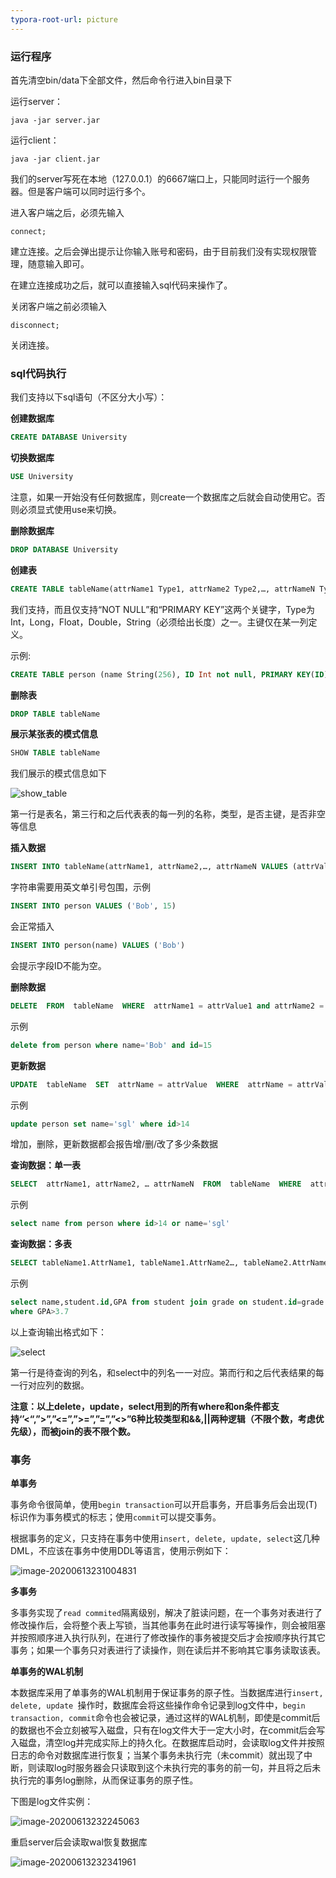```yaml
---
typora-root-url: picture
---
```


### 运行程序

首先清空bin/data下全部文件，然后命令行进入bin目录下

运行server：

```shell
java -jar server.jar
```

运行client：

```shell
java -jar client.jar
```

我们的server写死在本地（127.0.0.1）的6667端口上，只能同时运行一个服务器。但是客户端可以同时运行多个。

进入客户端之后，必须先输入

```
connect;
```

建立连接。之后会弹出提示让你输入账号和密码，由于目前我们没有实现权限管理，随意输入即可。

在建立连接成功之后，就可以直接输入sql代码来操作了。

关闭客户端之前必须输入

```
disconnect;
```

关闭连接。



### sql代码执行

我们支持以下sql语句（不区分大小写）：

**创建数据库**

```sql
CREATE DATABASE University
```

**切换数据库**

```sql
USE University
```

注意，如果一开始没有任何数据库，则create一个数据库之后就会自动使用它。否则必须显式使用use来切换。

**删除数据库**

```sql
DROP DATABASE University
```



**创建表**

```sql
CREATE TABLE tableName(attrName1 Type1, attrName2 Type2,…, attrNameN TypeN NOT NULL, PRIMARY KEY(attrName1))
```

我们支持，而且仅支持“NOT NULL”和“PRIMARY KEY”这两个关键字，Type为Int，Long，Float，Double，String（必须给出长度）之一。主键仅在某一列定义。

示例: 

```sql
CREATE TABLE person (name String(256), ID Int not null, PRIMARY KEY(ID))
```



**删除表**

```sql
DROP TABLE tableName
```



**展示某张表的模式信息**

```sql
SHOW TABLE tableName
```

我们展示的模式信息如下

![show_table](/show_table.png)

第一行是表名，第三行和之后代表表的每一列的名称，类型，是否主键，是否非空等信息



**插入数据**

```sql
INSERT INTO tableName(attrName1, attrName2,…, attrNameN VALUES (attrValue1, attrValue2,…, attrValueN)
```

字符串需要用英文单引号包围，示例

```sql
INSERT INTO person VALUES ('Bob', 15)
```

会正常插入

```sql
INSERT INTO person(name) VALUES ('Bob')
```

会提示字段ID不能为空。



**删除数据**

```sql
DELETE  FROM  tableName  WHERE  attrName1 = attrValue1 and attrName2 = attrValue2
```

示例

```sql
delete from person where name='Bob' and id=15
```



**更新数据**

```sql
UPDATE  tableName  SET  attrName = attrValue  WHERE  attrName = attrValue
```

示例

```sql
update person set name='sgl' where id>14
```

增加，删除，更新数据都会报告增/删/改了多少条数据



**查询数据：单一表**

```sql
SELECT  attrName1, attrName2, … attrNameN  FROM  tableName  WHERE  attrName1 = attrValue1 and attrname2=attrvalue2  
```

示例

```sql
select name from person where id>14 or name='sgl'
```



**查询数据：多表**

```sql
SELECT tableName1.AttrName1, tableName1.AttrName2…, tableName2.AttrName1, tableName2.AttrName2,…  FROM  tableName1 JOIN tableName2  ON  tableName1.attrName1 = tableName2.attrName2  WHERE  attrName1 = attrValue
```

示例

```sql
select name,student.id,GPA from student join grade on student.id=grade.id
where GPA>3.7
```

以上查询输出格式如下：

![select](/select.png)

第一行是待查询的列名，和select中的列名一一对应。第而行和之后代表结果的每一行对应列的数据。



**注意：以上delete，update，select用到的所有where和on条件都支持‘’<“,”>”,”<=”,”>=”,”=”,”<>”6种比较类型和&&,||两种逻辑（不限个数，考虑优先级），而被join的表不限个数。**



### 事务

**单事务**

事务命令很简单，使用`begin transaction`可以开启事务，开启事务后会出现(T)标识作为事务模式的标志；使用`commit`可以提交事务。

根据事务的定义，只支持在事务中使用`insert, delete, update, select`这几种DML，不应该在事务中使用DDL等语言，使用示例如下：

![image-20200613231004831](https://tva1.sinaimg.cn/large/007S8ZIlly1gfr2dk5aufj30u011qn1e.jpg)



**多事务**

多事务实现了`read commited`隔离级别，解决了脏读问题，在一个事务对表进行了修改操作后，会将整个表上写锁，当其他事务在此时进行读写等操作，则会被阻塞并按照顺序进入执行队列，在进行了修改操作的事务被提交后才会按顺序执行其它事务；如果一个事务只对表进行了读操作，则在读后并不影响其它事务读取该表。



**单事务的WAL机制**

本数据库采用了单事务的WAL机制用于保证事务的原子性。当数据库进行`insert, delete, update `操作时，数据库会将这些操作命令记录到log文件中，`begin transaction, commit`命令也会被记录，通过这样的WAL机制，即使是commit后的数据也不会立刻被写入磁盘，只有在log文件大于一定大小时，在commit后会写入磁盘，清空log并完成实际上的持久化。在数据库启动时，会读取log文件并按照日志的命令对数据库进行恢复；当某个事务未执行完（未commit）就出现了中断，则读取log时服务器会只读取到这个未执行完的事务的前一句，并且将之后未执行完的事务log删除，从而保证事务的原子性。

下图是log文件实例：

![image-20200613232245063](https://tva1.sinaimg.cn/large/007S8ZIlly1gfr2qr3tzsj30mq0c8q5e.jpg)

重启server后会读取wal恢复数据库

![image-20200613232341961](https://tva1.sinaimg.cn/large/007S8ZIlly1gfr2rpwvspj310i050jse.jpg)